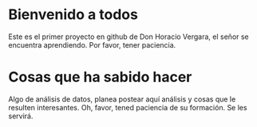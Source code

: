 # Bienvenido a todos
Este es el primer proyecto en github de Don Horacio Vergara, el señor se encuentra aprendiendo. Por favor, tener paciencia.

# Cosas que ha sabido hacer
Algo de análisis de datos, planea postear aquí análisis y cosas que le resulten interesantes. Oh, favor, tened paciencia de su formación. Se les servirá.
